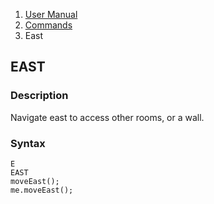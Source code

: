 <ol class="breadcrumb">
  <li><a href="#/docs/contents">User Manual</a></li>
  <li><a href="#/docs/commands">Commands</a></li>
  <li class="active">East</li>
</ol>

## EAST

### Description

Navigate east to access other rooms, or a wall.

### Syntax

    E
    EAST
    moveEast();
    me.moveEast();



